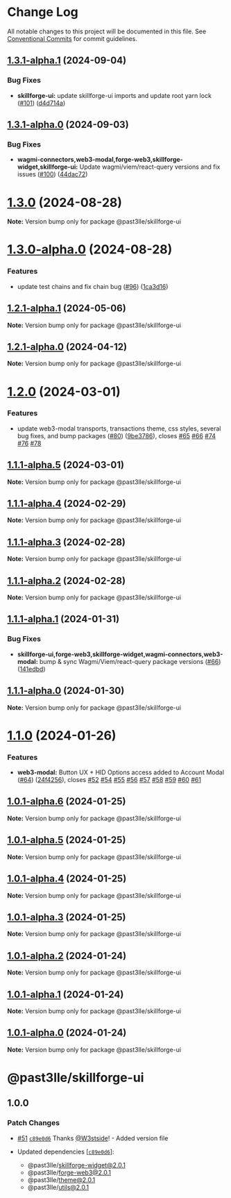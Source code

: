 # Change Log

All notable changes to this project will be documented in this file.
See [Conventional Commits](https://conventionalcommits.org) for commit guidelines.

## [1.3.1-alpha.1](https://github.com/PAST3LLE/past3lle-monorepo/compare/@past3lle/skillforge-ui@1.3.1-alpha.0...@past3lle/skillforge-ui@1.3.1-alpha.1) (2024-09-04)


### Bug Fixes

* **skillforge-ui:** update skillforge-ui imports and update root yarn lock ([#101](https://github.com/PAST3LLE/past3lle-monorepo/issues/101)) ([d4d714a](https://github.com/PAST3LLE/past3lle-monorepo/commit/d4d714a45c9b9a18b870e218f2b5b4d70c34b744))





## [1.3.1-alpha.0](https://github.com/PAST3LLE/past3lle-monorepo/compare/@past3lle/skillforge-ui@1.3.0...@past3lle/skillforge-ui@1.3.1-alpha.0) (2024-09-03)


### Bug Fixes

* **wagmi-connectors,web3-modal,forge-web3,skillforge-widget,skillforge-ui:** Update wagmi/viem/react-query versions and fix issues ([#100](https://github.com/PAST3LLE/past3lle-monorepo/issues/100)) ([44dac72](https://github.com/PAST3LLE/past3lle-monorepo/commit/44dac7223e5d78a0b17bc6ad82c5c21507e39a19))





# [1.3.0](https://github.com/PAST3LLE/past3lle-monorepo/compare/@past3lle/skillforge-ui@1.3.0-alpha.0...@past3lle/skillforge-ui@1.3.0) (2024-08-28)

**Note:** Version bump only for package @past3lle/skillforge-ui





# [1.3.0-alpha.0](https://github.com/PAST3LLE/past3lle-monorepo/compare/@past3lle/skillforge-ui@1.2.1-alpha.1...@past3lle/skillforge-ui@1.3.0-alpha.0) (2024-08-28)


### Features

* update test chains and fix chain bug ([#96](https://github.com/PAST3LLE/past3lle-monorepo/issues/96)) ([1ca3d16](https://github.com/PAST3LLE/past3lle-monorepo/commit/1ca3d16e3bc6b915c1ce207c0a0ba5e28d847a5d))





## [1.2.1-alpha.1](https://github.com/PAST3LLE/past3lle-monorepo/compare/@past3lle/skillforge-ui@1.2.1-alpha.0...@past3lle/skillforge-ui@1.2.1-alpha.1) (2024-05-06)

**Note:** Version bump only for package @past3lle/skillforge-ui





## [1.2.1-alpha.0](https://github.com/PAST3LLE/past3lle-monorepo/compare/@past3lle/skillforge-ui@1.2.0...@past3lle/skillforge-ui@1.2.1-alpha.0) (2024-04-12)

**Note:** Version bump only for package @past3lle/skillforge-ui





# [1.2.0](https://github.com/PAST3LLE/past3lle-monorepo/compare/@past3lle/skillforge-ui@1.1.0...@past3lle/skillforge-ui@1.2.0) (2024-03-01)


### Features

* update web3-modal transports, transactions theme, css styles, several bug fixes, and bump packages ([#80](https://github.com/PAST3LLE/past3lle-monorepo/issues/80)) ([9be3786](https://github.com/PAST3LLE/past3lle-monorepo/commit/9be3786edfb9606d292cb081cbb8e9e56af86327)), closes [#65](https://github.com/PAST3LLE/past3lle-monorepo/issues/65) [#66](https://github.com/PAST3LLE/past3lle-monorepo/issues/66) [#74](https://github.com/PAST3LLE/past3lle-monorepo/issues/74) [#76](https://github.com/PAST3LLE/past3lle-monorepo/issues/76) [#78](https://github.com/PAST3LLE/past3lle-monorepo/issues/78)





## [1.1.1-alpha.5](https://github.com/PAST3LLE/past3lle-monorepo/compare/@past3lle/skillforge-ui@1.1.1-alpha.4...@past3lle/skillforge-ui@1.1.1-alpha.5) (2024-03-01)

**Note:** Version bump only for package @past3lle/skillforge-ui





## [1.1.1-alpha.4](https://github.com/PAST3LLE/past3lle-monorepo/compare/@past3lle/skillforge-ui@1.1.1-alpha.3...@past3lle/skillforge-ui@1.1.1-alpha.4) (2024-02-29)

**Note:** Version bump only for package @past3lle/skillforge-ui





## [1.1.1-alpha.3](https://github.com/PAST3LLE/past3lle-monorepo/compare/@past3lle/skillforge-ui@1.1.1-alpha.2...@past3lle/skillforge-ui@1.1.1-alpha.3) (2024-02-28)

**Note:** Version bump only for package @past3lle/skillforge-ui





## [1.1.1-alpha.2](https://github.com/PAST3LLE/past3lle-monorepo/compare/@past3lle/skillforge-ui@1.1.1-alpha.1...@past3lle/skillforge-ui@1.1.1-alpha.2) (2024-02-28)

**Note:** Version bump only for package @past3lle/skillforge-ui





## [1.1.1-alpha.1](https://github.com/PAST3LLE/past3lle-monorepo/compare/@past3lle/skillforge-ui@1.1.1-alpha.0...@past3lle/skillforge-ui@1.1.1-alpha.1) (2024-01-31)


### Bug Fixes

* **skillforge-ui,forge-web3,skillforge-widget,wagmi-connectors,web3-modal:** bump & sync Wagmi/Viem/react-query package versions ([#66](https://github.com/PAST3LLE/past3lle-monorepo/issues/66)) ([141edbd](https://github.com/PAST3LLE/past3lle-monorepo/commit/141edbde34b5021e05c58569e545dc4a0a28768b))





## [1.1.1-alpha.0](https://github.com/PAST3LLE/past3lle-monorepo/compare/@past3lle/skillforge-ui@1.1.0...@past3lle/skillforge-ui@1.1.1-alpha.0) (2024-01-30)

**Note:** Version bump only for package @past3lle/skillforge-ui





# [1.1.0](https://github.com/PAST3LLE/past3lle-monorepo/compare/@past3lle/skillforge-ui@1.0.0-alpha.3...@past3lle/skillforge-ui@1.1.0) (2024-01-26)


### Features

* **web3-modal:** Button UX + HID Options access added to Account Modal ([#64](https://github.com/PAST3LLE/past3lle-monorepo/issues/64)) ([24f4256](https://github.com/PAST3LLE/past3lle-monorepo/commit/24f42567db28f175cadcd6ec581a5cb8b7ea6c74)), closes [#52](https://github.com/PAST3LLE/past3lle-monorepo/issues/52) [#54](https://github.com/PAST3LLE/past3lle-monorepo/issues/54) [#55](https://github.com/PAST3LLE/past3lle-monorepo/issues/55) [#56](https://github.com/PAST3LLE/past3lle-monorepo/issues/56) [#57](https://github.com/PAST3LLE/past3lle-monorepo/issues/57) [#58](https://github.com/PAST3LLE/past3lle-monorepo/issues/58) [#59](https://github.com/PAST3LLE/past3lle-monorepo/issues/59) [#60](https://github.com/PAST3LLE/past3lle-monorepo/issues/60) [#61](https://github.com/PAST3LLE/past3lle-monorepo/issues/61)





## [1.0.1-alpha.6](https://github.com/PAST3LLE/past3lle-monorepo/compare/@past3lle/skillforge-ui@1.0.1-alpha.5...@past3lle/skillforge-ui@1.0.1-alpha.6) (2024-01-25)

**Note:** Version bump only for package @past3lle/skillforge-ui





## [1.0.1-alpha.5](https://github.com/PAST3LLE/past3lle-monorepo/compare/@past3lle/skillforge-ui@1.0.1-alpha.4...@past3lle/skillforge-ui@1.0.1-alpha.5) (2024-01-25)

**Note:** Version bump only for package @past3lle/skillforge-ui





## [1.0.1-alpha.4](https://github.com/PAST3LLE/past3lle-monorepo/compare/@past3lle/skillforge-ui@1.0.1-alpha.3...@past3lle/skillforge-ui@1.0.1-alpha.4) (2024-01-25)

**Note:** Version bump only for package @past3lle/skillforge-ui





## [1.0.1-alpha.3](https://github.com/PAST3LLE/past3lle-monorepo/compare/@past3lle/skillforge-ui@1.0.1-alpha.2...@past3lle/skillforge-ui@1.0.1-alpha.3) (2024-01-25)

**Note:** Version bump only for package @past3lle/skillforge-ui





## [1.0.1-alpha.2](https://github.com/PAST3LLE/past3lle-monorepo/compare/@past3lle/skillforge-ui@1.0.1-alpha.1...@past3lle/skillforge-ui@1.0.1-alpha.2) (2024-01-24)

**Note:** Version bump only for package @past3lle/skillforge-ui





## [1.0.1-alpha.1](https://github.com/PAST3LLE/past3lle-monorepo/compare/@past3lle/skillforge-ui@1.0.1-alpha.0...@past3lle/skillforge-ui@1.0.1-alpha.1) (2024-01-24)

**Note:** Version bump only for package @past3lle/skillforge-ui





## [1.0.1-alpha.0](https://github.com/PAST3LLE/past3lle-monorepo/compare/@past3lle/skillforge-ui@1.0.0-alpha.3...@past3lle/skillforge-ui@1.0.1-alpha.0) (2024-01-24)

**Note:** Version bump only for package @past3lle/skillforge-ui





# @past3lle/skillforge-ui

## 1.0.0

### Patch Changes

- [#51](https://github.com/PAST3LLE/monorepo/pull/51) [`c89e0d6`](https://github.com/PAST3LLE/monorepo/commit/c89e0d68f2bcadfd418e04737b5ba1416d714796) Thanks [@W3stside](https://github.com/W3stside)! - Added version file

- Updated dependencies [[`c89e0d6`](https://github.com/PAST3LLE/monorepo/commit/c89e0d68f2bcadfd418e04737b5ba1416d714796)]:
  - @past3lle/skillforge-widget@2.0.1
  - @past3lle/forge-web3@2.0.1
  - @past3lle/theme@2.0.1
  - @past3lle/utils@2.0.1
